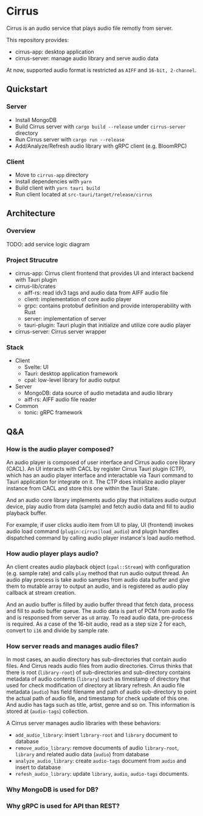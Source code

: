 # Cirrus

Cirrus is an audio service that plays audio file remotly from server.

This repository provides:

* cirrus-app: desktop application
* cirrus-server: manage audio library and serve audio data

At now, supported audio format is restricted as `AIFF` and `16-bit, 2-channel`.

## Quickstart

### Server

* Install MongoDB
* Build Cirrus server with `cargo build --release` under `cirrus-server` directory
* Run Cirrus server with `cargo run --release`
* Add/Analyze/Refresh audio library with gRPC client (e.g. BloomRPC)

### Client

* Move to `cirrus-app` directory
* Install dependencies with `yarn`
* Build client with `yarn tauri build`
* Run client located at `src-tauri/target/release/cirrus`

## Architecture

### Overview

TODO: add service logic diagram

### Project Strucutre

* cirrus-app: Cirrus client frontend that provides UI and interact backend with Tauri plugin
* cirrus-lib/crates
  * aiff-rs: read idv3 tags and audio data from AIFF audio file
  * client: implementation of core audio player
  * grpc: contains protobuf definition and provide interoperability with Rust
  * server: implementation of server
  * tauri-plugin: Tauri plugin that initialize and utilize core audio player
* cirrus-server: Cirrus server wrapper

### Stack

* Client
  * Svelte: UI
  * Tauri: desktop application framework
  * cpal: low-level library for audio output
* Server
  * MongoDB: data source of audio metadata and audio library
  * aiff-rs: AIFF audio file reader
* Common
  * tonic: gRPC framework

## Q&A

### How is the audio player composed?

An audio player is composed of user interface and Cirrus audio core library (CACL). An UI interacts with CACL by register Cirrus Tauri plugin (CTP), which has an audio player interface and interactable via Tauri command to Tauri application for integrate on it. The CTP does initialize audio player instance from CACL and store this one within the Tauri State.

And an audio core library implements audio play that initializes audio output device, play audio from data (sample) and fetch audio data and fill to audio playback buffer. 

For example, if user clicks audio item from UI to play, UI (frontend) invokes audio load command (`plugin:cirrus|load_audio`) and plugin handles dispatched command by calling audio player instance's load audio method.

### How audio player plays audio?

An client creates audio playback object (`cpal::Stream`) with configuration (e.g. sample rate) and calls `play` method that run audio output thread. An audio play process is take audio samples from audio data buffer and give them to mutable array to output an audio, and is registered as audio play callback at stream creation.

And an audio buffer is filled by audio buffer thread that fetch data, process and fill to audio buffer queue. The audio data is part of PCM from audio file and is responsed from server as `u8` array. To read audio data, pre-process is required. As a case of the 16-bit audio, read as a step size 2 for each, convert to `i16` and divide by sample rate.

### How server reads and manages audio files?

In most cases, an audio directory has sub-directories that contain audio files. And Cirrus reads audio files from audio directories. Cirrus thinks that there is root (`library-root`) of sub-directories and sub-directory contains metadata of audio contents (`library`) such as timestamp of directory that used for check modification of directory at library refresh. An audio file metadata (`audio`) has field filename and path of audio sub-directory to point the actual path of audio file, and timestamp for check update of this one. And audio has tags such as title, artist, genre and so on. This information is stored at (`audio-tags`) collection.

A Cirrus server manages audio libraries with these behaviors:
* `add_audio_library`: insert `library-root` and `library` document to database
* `remove_audio_library`: remove documents of audio `library-root`, `library` and related audio data (`audio`) from database
* `analyze_audio_library`: create `audio-tags` document from `audio` and insert to database 
* `refesh_audio_library`: update `library`, `audio`, `audio-tags` documents.

### Why MongoDB is used for DB?

### Why gRPC is used for API than REST?

